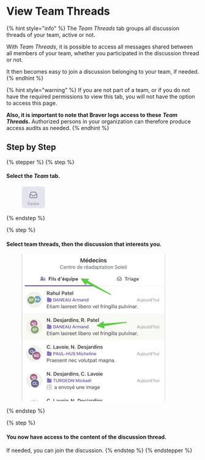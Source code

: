 # View Team Threads

{% hint style="info" %}
The _Team Threads_ tab groups all discussion threads of your team, active or not.

With _Team Threads_, it is possible to access all messages shared between all members of your team, whether you participated in the discussion thread or not.

It then becomes easy to join a discussion belonging to your team, if needed.
{% endhint %}

{% hint style="warning" %}
If you are not part of a team, or if you do not have the required permissions to view this tab, you will not have the option to access this page.

**Also, it is important to note that Braver logs access to these** _**Team Threads**_**.**  Authorized persons in your organization can therefore produce access audits as needed.
{% endhint %}

## Step by Step

{% stepper %}
{% step %}
#### Select the _Team_ tab.

<div align="left"><figure><img src="../../.gitbook/assets/consulter-les-fils-de-mon-equipe - Step 1.jpeg" alt="" width="61"><figcaption></figcaption></figure></div>
{% endstep %}

{% step %}
#### Select team threads, then the discussion that interests you.

<div align="left"><figure><img src="../../.gitbook/assets/consulter-les-fils-de-mon-equipe - Step 2.jpeg" alt="" width="375"><figcaption></figcaption></figure></div>
{% endstep %}

{% step %}
#### You now have access to the content of the discussion thread.

If needed, you can join the discussion.
{% endstep %}
{% endstepper %}
